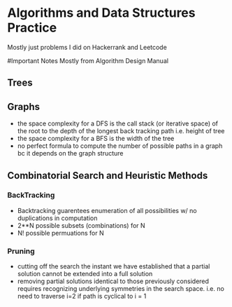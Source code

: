 # Algorithms and Data Structures Practice 
Mostly just problems I did on Hackerrank and Leetcode



#Important Notes
Mostly from Algorithm Design Manual 
## Trees  
## Graphs 
- the space complexity for a DFS is the call stack (or iterative space) of the root to the depth of the longest back tracking path i.e. height of tree 
- the space complexity for a BFS is the width of the tree 
- no perfect formula to compute the number of possible paths in a graph bc it depends on the graph structure
## Combinatorial Search and Heuristic Methods
### BackTracking 
- Backtracking guarentees enumeration of all possibilities w/ no duplications in computation 
- 2**N possible subsets (combinations) for N 
- N! possible permuations for N 
### Pruning 
- cutting off the search the instant we have established that a partial solution cannot be extended into a full solution
- removing partial solutions identical to those previously considered requires recognizing underlying symmetries in the search space. 
    i.e. no need to traverse i=2 if path is cyclical to i = 1 
    